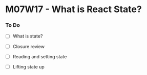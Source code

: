 # M07W17 - What is React State?

### To Do
- [ ] What is state?
- [ ] Closure review
- [ ] Reading and setting state
- [ ] Lifting state up






































